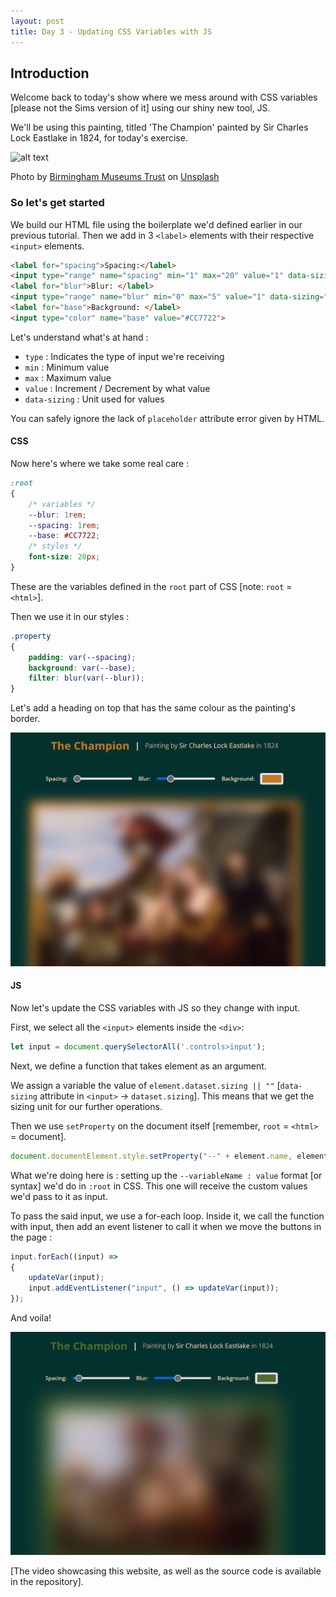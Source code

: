 ```yaml
---
layout: post
title: Day 3 - Updating CSS Variables with JS
---
```


## Introduction

Welcome back to today's show where we mess around with CSS variables [please not the Sims version of it] using our shiny new tool, JS.

We'll be using this painting, titled 'The Champion' painted by Sir Charles Lock Eastlake in 1824, for today's exercise.

![alt text](https://images.unsplash.com/photo-1577081395884-e70fc91645ad?q=80&w=2034&auto=format&fit=crop&ixlib=rb-4.0.3&ixid=M3wxMjA3fDB8MHxwaG90by1wYWdlfHx8fGVufDB8fHx8fA%3D%3D)

Photo by [Birmingham Museums Trust](https://unsplash.com/@birminghammuseumstrust?utm_content=creditCopyText&utm_medium=referral&utm_source=unsplash) on [Unsplash](https://unsplash.com/photos/medieval-painting-qYM3UdDslbk?utm_content=creditCopyText&utm_medium=referral&utm_source=unsplash)

### So let's get started

We build our HTML file using the boilerplate we'd defined earlier in our previous tutorial. Then we add in 3 `<label>` elements with their respective `<input>` elements.

```html
<label for="spacing">Spacing:</label>
<input type="range" name="spacing" min="1" max="20" value="1" data-sizing="rem">
<label for="blur">Blur: </label>
<input type="range" name="blur" min="0" max="5" value="1" data-sizing="rem">
<label for="base">Background: </label>
<input type="color" name="base" value="#CC7722">
```

Let's understand what's at hand :

- `type` : Indicates the type of input we're receiving
- `min` : Minimum value
- `max` : Maximum value
- `value` : Increment / Decrement by what value
- `data-sizing` : Unit used for values

You can safely ignore the lack of `placeholder` attribute error given by HTML.

#### CSS

Now here's where we take some real care :

```css
:root
{
    /* variables */
    --blur: 1rem;
    --spacing: 1rem;
    --base: #CC7722;
    /* styles */
    font-size: 20px;
}
```

These are the variables defined in the `root` part of CSS [note: `root` = `<html>`].

Then we use it in our styles :

```css
.property
{
    padding: var(--spacing);
    background: var(--base);
    filter: blur(var(--blur));
}
```

Let's add a heading on top that has the same colour as the painting's border.

![alt text](image-5.png)

#### JS

Now let's update the CSS variables with JS so they change with input.

First, we select all the `<input>` elements inside the `<div>`:

```js
let input = document.querySelectorAll('.controls>input');
```

Next, we define a function that takes element as an argument. 

We assign a variable the value of ``element.dataset.sizing || ""`` [`data-sizing` attribute in `<input>` -> `dataset.sizing`]. This means that we get the sizing unit for our further operations.

Then we use `setProperty` on the document itself [remember, `root` = `<html>` = document].


```js
document.documentElement.style.setProperty("--" + element.name, element.value + suffixValue);
```

What we're doing here is : setting up the ``--variableName : value`` format [or syntax] we'd do in `:root` in CSS. This one will receive the custom values we'd pass to it as input.

To pass the said input, we use a for-each loop. Inside it, we call the function with input, then add an event listener to call it when we move the buttons in the page :

```js
input.forEach((input) =>
{
    updateVar(input);
    input.addEventListener("input", () => updateVar(input));
});
```

And voila!

![alt text](image-6.png)

[The video showcasing this website, as well as the source code is available in the repository].

